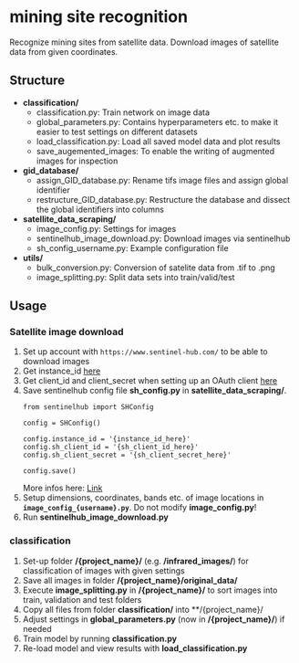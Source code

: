 # mining site recognition
Recognize mining sites from satellite data. Download images of satellite data from given coordinates.

## Structure
* **classification/**
  * classification.py: Train network on image data
  * global_parameters.py: Contains hyperparameters etc. to make it easier to test settings on different datasets
  * load_classification.py: Load all saved model data and plot results
  * save_augemented_images: To enable the writing of augmented images for inspection
* **gid_database/**
  * assign_GID_database.py: Rename tifs image files and assign global identifier
  * restructure_GID_database.py: Restructure the database and dissect the global identifiers into columns
* **satellite_data_scraping/**
  * image_config.py: Settings for images
  * sentinelhub_image_download.py: Download images via sentinelhub
  * sh_config_username.py: Example configuration file
* **utils/**
  * bulk_conversion.py: Conversion of satelite data from .tif to .png
  * image_splitting.py: Split data sets into train/valid/test

## Usage

### Satellite image download
1. Set up account with `https://www.sentinel-hub.com/` to be able to download images
2. Get instance_id [here](https://apps.sentinel-hub.com/dashboard/#/configurations)
3. Get client_id and client_secret when setting up an OAuth client [here](https://apps.sentinel-hub.com/dashboard/#/account/settings)
4. Save sentinelhub config file **sh_config.py** in **satellite_data_scraping/**. 
   ```
   from sentinelhub import SHConfig
  
   config = SHConfig()

   config.instance_id = '{instance_id_here}'
   config.sh_client_id = '{sh_client_id_here}'
   config.sh_client_secret = '{sh_client_secret_here}'

   config.save()
   ```
   More infos here: [Link](https://sentinelhub-py.readthedocs.io/en/latest/configure.html)
5. Setup dimensions, coordinates, bands etc. of image locations in **`image_config_{username}.py`**. Do not modify **image_config.py**!
6. Run **sentinelhub_image_download.py**

### classification
1. Set-up folder **/{project_name}/** (e.g. **/infrared_images/**) for classification of images with given settings
2. Save all images in folder **/{project_name}/original_data/**
3. Execute **image_splitting.py** in **/{project_name}/** to sort images into train, validation and test folders
4. Copy all files from folder **classification/** into **/{project_name}/
5. Adjust settings in **global_parameters.py** (now in **/{project_name}/**) if needed
6. Train model by running **classification.py**
7. Re-load model and view results with **load_classification.py**

